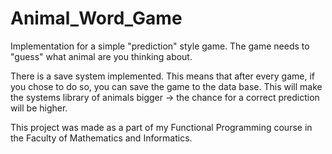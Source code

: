# Animal_Word_Game

Implementation for a simple "prediction" style game. The game needs to "guess" what animal are you thinking about.

There is a save system implemented. This means that after every game, if you chose to do so, you can save the game to the data base.
This will make the systems library of animals bigger -> the chance for a correct prediction will be higher.

This project was made as a part of my Functional Programming course in the Faculty of Mathematics and Informatics.
